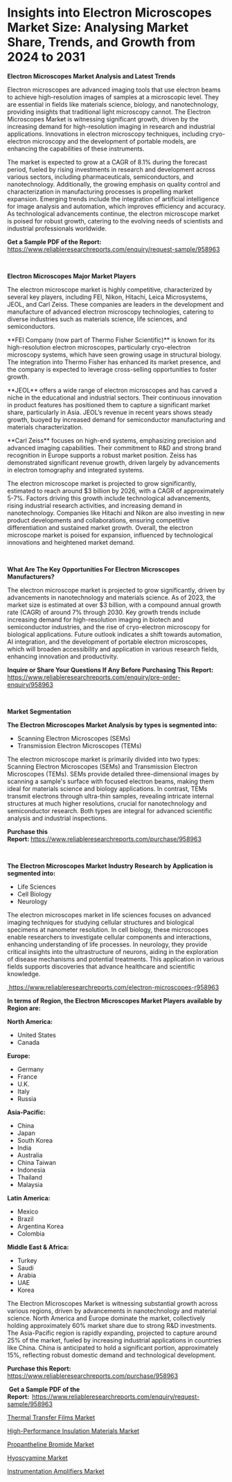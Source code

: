 <p><h1>Insights into Electron Microscopes Market Size: Analysing Market Share, Trends, and Growth from 2024 to 2031</h1></p><p><strong>Electron Microscopes Market Analysis and Latest Trends</strong></p>
<p><p>Electron microscopes are advanced imaging tools that use electron beams to achieve high-resolution images of samples at a microscopic level. They are essential in fields like materials science, biology, and nanotechnology, providing insights that traditional light microscopy cannot. The Electron Microscopes Market is witnessing significant growth, driven by the increasing demand for high-resolution imaging in research and industrial applications. Innovations in electron microscopy techniques, including cryo-electron microscopy and the development of portable models, are enhancing the capabilities of these instruments.</p><p>The market is expected to grow at a CAGR of 8.1% during the forecast period, fueled by rising investments in research and development across various sectors, including pharmaceuticals, semiconductors, and nanotechnology. Additionally, the growing emphasis on quality control and characterization in manufacturing processes is propelling market expansion. Emerging trends include the integration of artificial intelligence for image analysis and automation, which improves efficiency and accuracy. As technological advancements continue, the electron microscope market is poised for robust growth, catering to the evolving needs of scientists and industrial professionals worldwide.</p></p>
<p><strong>Get a Sample PDF of the Report:&nbsp;</strong> <a href="https://www.reliableresearchreports.com/enquiry/request-sample/958963?utm_campaign=13&utm_medium=2&utm_source=Github&utm_content=ia&utm_term=03122024&utm_id=electron-microscopes">https://www.reliableresearchreports.com/enquiry/request-sample/958963</a></p>
<p>&nbsp;</p>
<p><strong>Electron Microscopes Major Market Players</strong></p>
<p><p>The electron microscope market is highly competitive, characterized by several key players, including FEI, Nikon, Hitachi, Leica Microsystems, JEOL, and Carl Zeiss. These companies are leaders in the development and manufacture of advanced electron microscopy technologies, catering to diverse industries such as materials science, life sciences, and semiconductors.</p><p>**FEI Company (now part of Thermo Fisher Scientific)** is known for its high-resolution electron microscopes, particularly cryo-electron microscopy systems, which have seen growing usage in structural biology. The integration into Thermo Fisher has enhanced its market presence, and the company is expected to leverage cross-selling opportunities to foster growth.</p><p>**JEOL** offers a wide range of electron microscopes and has carved a niche in the educational and industrial sectors. Their continuous innovation in product features has positioned them to capture a significant market share, particularly in Asia. JEOL’s revenue in recent years shows steady growth, buoyed by increased demand for semiconductor manufacturing and materials characterization.</p><p>**Carl Zeiss** focuses on high-end systems, emphasizing precision and advanced imaging capabilities. Their commitment to R&D and strong brand recognition in Europe supports a robust market position. Zeiss has demonstrated significant revenue growth, driven largely by advancements in electron tomography and integrated systems.</p><p>The electron microscope market is projected to grow significantly, estimated to reach around $3 billion by 2026, with a CAGR of approximately 5-7%. Factors driving this growth include technological advancements, rising industrial research activities, and increasing demand in nanotechnology. Companies like Hitachi and Nikon are also investing in new product developments and collaborations, ensuring competitive differentiation and sustained market growth. Overall, the electron microscope market is poised for expansion, influenced by technological innovations and heightened market demand.</p></p>
<p>&nbsp;</p>
<p><strong>What Are The Key Opportunities For Electron Microscopes Manufacturers?</strong></p>
<p><p>The electron microscope market is projected to grow significantly, driven by advancements in nanotechnology and materials science. As of 2023, the market size is estimated at over $3 billion, with a compound annual growth rate (CAGR) of around 7% through 2030. Key growth trends include increasing demand for high-resolution imaging in biotech and semiconductor industries, and the rise of cryo-electron microscopy for biological applications. Future outlook indicates a shift towards automation, AI integration, and the development of portable electron microscopes, which will broaden accessibility and application in various research fields, enhancing innovation and productivity.</p></p>
<p><strong>Inquire or Share Your Questions If Any Before Purchasing This Report:</strong> <a href="https://www.reliableresearchreports.com/enquiry/pre-order-enquiry/958963?utm_campaign=13&utm_medium=2&utm_source=Github&utm_content=ia&utm_term=03122024&utm_id=electron-microscopes">https://www.reliableresearchreports.com/enquiry/pre-order-enquiry/958963</a></p>
<p>&nbsp;</p>
<p><strong>Market Segmentation</strong></p>
<p><strong>The Electron Microscopes Market Analysis by types is segmented into:</strong></p>
<p><ul><li>Scanning Electron Microscopes (SEMs)</li><li>Transmission Electron Microscopes (TEMs)</li></ul></p>
<p><p>The electron microscope market is primarily divided into two types: Scanning Electron Microscopes (SEMs) and Transmission Electron Microscopes (TEMs). SEMs provide detailed three-dimensional images by scanning a sample's surface with focused electron beams, making them ideal for materials science and biology applications. In contrast, TEMs transmit electrons through ultra-thin samples, revealing intricate internal structures at much higher resolutions, crucial for nanotechnology and semiconductor research. Both types are integral for advanced scientific analysis and industrial inspections.</p></p>
<p><strong>Purchase this Report:&nbsp;</strong><a href="https://www.reliableresearchreports.com/purchase/958963?utm_campaign=13&utm_medium=2&utm_source=Github&utm_content=ia&utm_term=03122024&utm_id=electron-microscopes">https://www.reliableresearchreports.com/purchase/958963</a></p>
<p>&nbsp;</p>
<p><strong>The Electron Microscopes Market Industry Research by Application is segmented into:</strong></p>
<p><ul><li>Life Sciences</li><li>Cell Biology</li><li>Neurology</li></ul></p>
<p><p>The electron microscopes market in life sciences focuses on advanced imaging techniques for studying cellular structures and biological specimens at nanometer resolution. In cell biology, these microscopes enable researchers to investigate cellular components and interactions, enhancing understanding of life processes. In neurology, they provide critical insights into the ultrastructure of neurons, aiding in the exploration of disease mechanisms and potential treatments. This application in various fields supports discoveries that advance healthcare and scientific knowledge.</p></p>
<p><a href="https://www.reliableresearchreports.com/electron-microscopes-r958963?utm_campaign=13&utm_medium=2&utm_source=Github&utm_content=ia&utm_term=03122024&utm_id=electron-microscopes">&nbsp;https://www.reliableresearchreports.com/electron-microscopes-r958963</a></p>
<p><strong>In terms of Region, the Electron Microscopes Market Players available by Region are:</strong></p>
<p>
    <p> <strong> North America: </strong>
        <ul>
            <li>United States</li>
            <li>Canada</li>
        </ul>
        </p> 
    <p> <strong> Europe: </strong>
        <ul>
            <li>Germany</li>
            <li>France</li>
            <li>U.K.</li>
            <li>Italy</li>
            <li>Russia</li>
        </ul>
        </p> 
    <p> <strong> Asia-Pacific: </strong>
        <ul>
            <li>China</li>
            <li>Japan</li>
            <li>South Korea</li>
            <li>India</li>
            <li>Australia</li>
            <li>China Taiwan</li>
            <li>Indonesia</li>
            <li>Thailand</li>
            <li>Malaysia</li>
        </ul>
        </p> 
    <p> <strong> Latin America: </strong>
        <ul>
            <li>Mexico</li>
            <li>Brazil</li>
            <li>Argentina Korea</li>
            <li>Colombia</li>
        </ul>
        </p> 
    <p> <strong> Middle East & Africa: </strong>
        <ul>
            <li>Turkey</li>
            <li>Saudi</li>
            <li>Arabia</li>
            <li>UAE</li>
            <li>Korea</li>
        </ul>
    </p>
    </p>
<p><p>The Electron Microscopes Market is witnessing substantial growth across various regions, driven by advancements in nanotechnology and material science. North America and Europe dominate the market, collectively holding approximately 60% market share due to strong R&D investments. The Asia-Pacific region is rapidly expanding, projected to capture around 25% of the market, fueled by increasing industrial applications in countries like China. China is anticipated to hold a significant portion, approximately 15%, reflecting robust domestic demand and technological development.</p></p>
<p><strong>Purchase this Report: </strong><a href="https://www.reliableresearchreports.com/purchase/958963?utm_campaign=13&utm_medium=2&utm_source=Github&utm_content=ia&utm_term=03122024&utm_id=electron-microscopes">https://www.reliableresearchreports.com/purchase/958963</a></p>
<p>&nbsp;<strong>Get a Sample PDF of the Report:&nbsp;&nbsp;</strong><a href="https://www.reliableresearchreports.com/enquiry/request-sample/958963?utm_campaign=13&utm_medium=2&utm_source=Github&utm_content=ia&utm_term=03122024&utm_id=electron-microscopes">https://www.reliableresearchreports.com/enquiry/request-sample/958963</a></p>
<p><strong></strong></p>
<p><p><a href="https://issuu.com/reportprime-2/docs/thermal-transfer-films-market-size-2030.pptx?utm_campaign=13&utm_medium=2&utm_source=Github&utm_content=ia&utm_term=03122024&utm_id=electron-microscopes">Thermal Transfer Films Market</a></p><p><a href="https://github.com/JakirUddin511/Market-Research-Report-List-1/blob/main/high-performance-insulation-materials-market.md?utm_campaign=13&utm_medium=2&utm_source=Github&utm_content=ia&utm_term=03122024&utm_id=electron-microscopes">High-Performance Insulation Materials Market</a></p><p><a href="https://www.linkedin.com/pulse/growth-opportunities-challenges-propantheline-bromide-market-zytvf?utm_campaign=13&utm_medium=2&utm_source=Github&utm_content=ia&utm_term=03122024&utm_id=electron-microscopes">Propantheline Bromide Market</a></p><p><a href="https://www.linkedin.com/pulse/in-depth-evaluation-hyoscyamine-market-amacro-overview-forecastedcagr-7wwmf?utm_campaign=13&utm_medium=2&utm_source=Github&utm_content=ia&utm_term=03122024&utm_id=electron-microscopes">Hyoscyamine Market</a></p><p><a href="https://issuu.com/reportprime-2/docs/instrumentation-amplifiers-market-size-2030.pptx?utm_campaign=13&utm_medium=2&utm_source=Github&utm_content=ia&utm_term=03122024&utm_id=electron-microscopes">Instrumentation Amplifiers Market</a></p></p>